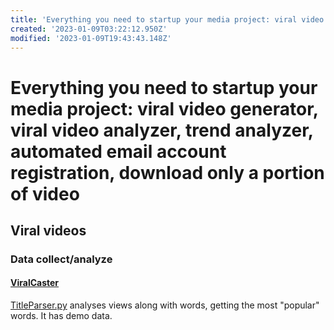 ```yaml
---
title: 'Everything you need to startup your media project: viral video generator, viral video analyzer, trend analyzer, automated email account registration, download only a portion of video'
created: '2023-01-09T03:22:12.950Z'
modified: '2023-01-09T19:43:43.148Z'
---
```


# Everything you need to startup your media project: viral video generator, viral video analyzer, trend analyzer, automated email account registration, download only a portion of video

## Viral videos

### Data collect/analyze

#### [ViralCaster](https://github.com/jjbreen/ViralCaster)

[TitleParser.py](https://github.com/jjbreen/ViralCaster/blob/master/TitleParser.py) analyses views along with words, getting the most "popular" words. It has demo data.
